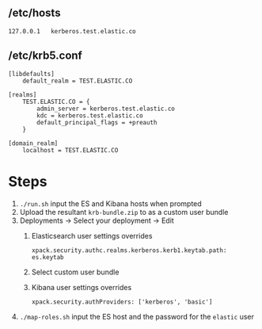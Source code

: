/etc/hosts
--------
```
127.0.0.1	kerberos.test.elastic.co
```

/etc/krb5.conf
--------
```
[libdefaults]
	default_realm = TEST.ELASTIC.CO

[realms]
	TEST.ELASTIC.CO = {
		admin_server = kerberos.test.elastic.co
		kdc = kerberos.test.elastic.co
		default_principal_flags = +preauth
	}

[domain_realm]
	localhost = TEST.ELASTIC.CO
```

# Steps
1. `./run.sh` input the ES and Kibana hosts when prompted
2. Upload the resultant `krb-bundle.zip` to as a custom user bundle
3. Deployments -> Select your deployment -> Edit
    1. Elasticsearch user settings overrides

		```
		xpack.security.authc.realms.kerberos.kerb1.keytab.path: es.keytab
		```

    2. Select custom user bundle
    3. Kibana user settings overrides

		```
		xpack.security.authProviders: ['kerberos', 'basic']
		``` 
4. `./map-roles.sh` input the ES host and the password for the `elastic` user

